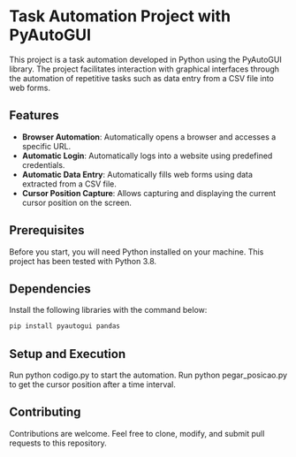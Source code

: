 # Task Automation Project with PyAutoGUI

This project is a task automation developed in Python using the PyAutoGUI library. The project facilitates interaction with graphical interfaces through the automation of repetitive tasks such as data entry from a CSV file into web forms.

## Features

- **Browser Automation**: Automatically opens a browser and accesses a specific URL.
- **Automatic Login**: Automatically logs into a website using predefined credentials.
- **Automatic Data Entry**: Automatically fills web forms using data extracted from a CSV file.
- **Cursor Position Capture**: Allows capturing and displaying the current cursor position on the screen.

## Prerequisites

Before you start, you will need Python installed on your machine. This project has been tested with Python 3.8.

## Dependencies

Install the following libraries with the command below:

```bash
pip install pyautogui pandas
```
## Setup and Execution
Run python codigo.py to start the automation.
Run python pegar_posicao.py to get the cursor position after a time interval.

## Contributing
Contributions are welcome. Feel free to clone, modify, and submit pull requests to this repository.
